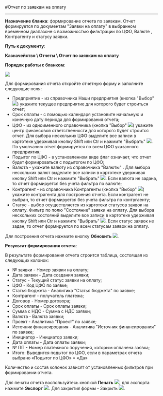 ﻿#Отчет по заявкам на оплату

----------
**Назначение бланка:**  формирование отчета по заявкам. Отчет формируется по документам "Заявки на оплату" в выбранном временном диапазоне с возможностью фильтрации по ЦФО, Валюте , Контрагенту и статусу заявки.

**Путь к документу**:

**Казначейство \ Отчеты \ Отчет по заявкам на оплату**

**Порядок работы с бланком**:

![](topic:AddFiles.Screenshot_1624.jpg)

Для формирования отчета откройте отчетную форму и заполните следующие поля:

- Предприятие - из справочника Наши предприятия (кнопка  "Выбор" ![](topic:AddFiles.Btn_select.png)) укажите текущее предприятие для которого будет строиться отчет;
- Срок оплаты - с помощью календаря установите начальную и конечную дату периода для формирования отчета;
- ЦФО -  из одноименного справочника (кнопка  "Выбор" ![](topic:AddFiles.Btn_select.png)) укажите центр финансовой ответственности для которого будет строится отчет. Для выбора нескольких ЦФО выделите все записи в картотеке удерживая кнопку Shift или Сtr и нажмите "Выбрать" ![](topic:AddFiles.Btn_Select_Fingr.png). По умолчанию отчет формируется по всем ЦФО указанного предприятия;
- Подытог по ЦФО -  в установленном виде флаг означает, что отчет будет формироваться с подытогом по ЦФО;
- Валюта - укажите валюту из справочника "Валюты" . Для выбора нескольких валют выделите все записи в картотеке удерживая кнопку Shift или Сtr и нажмите "Выбрать" ![](topic:AddFiles.Btn_Select_Fingr.png).  Если валюта не задана, то отчет формируется без учета фильтра по валюте;
- Контрагент - из справочника Контрагенты (кнопка  "Выбор" ![](topic:AddFiles.Btn_select.png)) укажите контрагента для построения отчета.  Если контрагент не выбран, то отчет формируется без учета фильтра по контргаенту;
- Статус - выбор осуществляется из картотеки  статусов заявок на оплату. Фильтр по полю "Состояние" заявки на оплату.  Для выбора нескольких состояний выделите все записи в картотеке удерживая кнопку Shift или Сtr и нажмите "Выбрать"  ![](topic:AddFiles.Btn_Select_Fingr.png).  Если статус заявок не задан, то отчет формируется по всем статусам заявок на оплату.

Для построения отчета нажмите кнопку **Обновить** ![](topic:AddFiles.Btn_Refresh.png).

**Результат формирования отчета**: 

В результате формирования отчета строится таблица, состоящая из следующих колонок:

- № заявки       - Номер заявки на оплату;
- Дата заявки - Дата создания заявки;
- Статус - Текущий статус заявки на оплату;
- ЦФО - Код ЦФО по заявке;
- Статья бюджета - Аналитика "Статья бюджета" по заявке;
- Контрагент - получатель платежа;
- Договор - Номер договора;
- Срок оплаты    - Срок оплаты заявки;
- Сумма с НДС - Сумма с НДС заявки;
- Валюта - Валюта заявки;
- Проект - Аналитика "Проект" по заявке;
- Источник финансирования - Аналитика "Источник финансирования" по заявке;
- Инициатор - Инициатор заявки;
- Дата оплаты - Дата оплаты заявки;
- № ПП - Номер платежного поручения, которым оплачена заявка;
- Итого: Выводится подытог по ЦФО, если в параметрах отчета выбрано «Подытог по ЦФО» = «Да» 

Количество и состав колонок зависят от установленных фильтров при формировании отчета.

Для печати отчета воспользуйтесь кнопкой **Печать**  ![](topic:AddFiles.Btn_print.png), для экспорта  нажмите **Экспорт**  ![](topic:AddFiles.Btn_downloads.png). Для закрытия формы - Закрыть  ![](topic:AddFiles.BtnCloseCancel.png).




